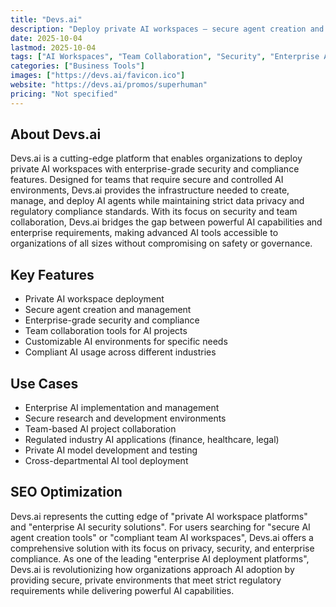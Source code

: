 ```yaml
---
title: "Devs.ai"
description: "Deploy private AI workspaces — secure agent creation and compliant AI usage for every team."
date: 2025-10-04
lastmod: 2025-10-04
tags: ["AI Workspaces", "Team Collaboration", "Security", "Enterprise AI"]
categories: ["Business Tools"]
images: ["https://devs.ai/favicon.ico"]
website: "https://devs.ai/promos/superhuman"
pricing: "Not specified"
---
```


## About Devs.ai

Devs.ai is a cutting-edge platform that enables organizations to deploy private AI workspaces with enterprise-grade security and compliance features. Designed for teams that require secure and controlled AI environments, Devs.ai provides the infrastructure needed to create, manage, and deploy AI agents while maintaining strict data privacy and regulatory compliance standards. With its focus on security and team collaboration, Devs.ai bridges the gap between powerful AI capabilities and enterprise requirements, making advanced AI tools accessible to organizations of all sizes without compromising on safety or governance.

## Key Features

- Private AI workspace deployment
- Secure agent creation and management
- Enterprise-grade security and compliance
- Team collaboration tools for AI projects
- Customizable AI environments for specific needs
- Compliant AI usage across different industries

## Use Cases

- Enterprise AI implementation and management
- Secure research and development environments
- Team-based AI project collaboration
- Regulated industry AI applications (finance, healthcare, legal)
- Private AI model development and testing
- Cross-departmental AI tool deployment

## SEO Optimization

Devs.ai represents the cutting edge of "private AI workspace platforms" and "enterprise AI security solutions". For users searching for "secure AI agent creation tools" or "compliant team AI workspaces", Devs.ai offers a comprehensive solution with its focus on privacy, security, and enterprise compliance. As one of the leading "enterprise AI deployment platforms", Devs.ai is revolutionizing how organizations approach AI adoption by providing secure, private environments that meet strict regulatory requirements while delivering powerful AI capabilities.